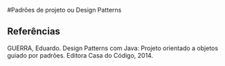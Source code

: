#Padrões de projeto ou Design Patterns



## Referências

GUERRA, Eduardo. Design Patterns com Java: Projeto orientado a objetos guiado por padrões. Editora Casa do Código,
2014.